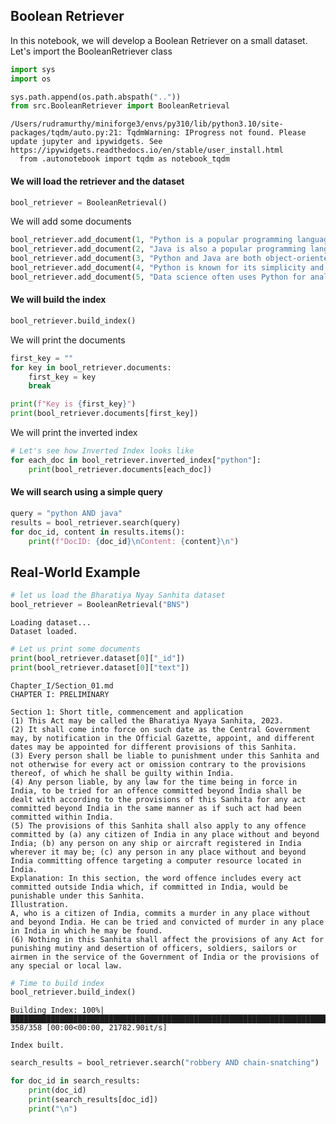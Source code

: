 ## Boolean Retriever

In this notebook, we will develop a Boolean Retriever on a small dataset. Let's import the BooleanRetriever class


```python
import sys
import os

sys.path.append(os.path.abspath(".."))
from src.BooleanRetriever import BooleanRetrieval
```

    /Users/rudramurthy/miniforge3/envs/py310/lib/python3.10/site-packages/tqdm/auto.py:21: TqdmWarning: IProgress not found. Please update jupyter and ipywidgets. See https://ipywidgets.readthedocs.io/en/stable/user_install.html
      from .autonotebook import tqdm as notebook_tqdm


#### We will load the retriever and the dataset


```python
bool_retriever = BooleanRetrieval()
```

We will add some documents


```python
bool_retriever.add_document(1, "Python is a popular programming language.")
bool_retriever.add_document(2, "Java is also a popular programming language.")
bool_retriever.add_document(3, "Python and Java are both object-oriented.")
bool_retriever.add_document(4, "Python is known for its simplicity and readability.")
bool_retriever.add_document(5, "Data science often uses Python for analysis.")
```

#### We will build the index


```python
bool_retriever.build_index()
```

We will print the documents


```python
first_key = ""
for key in bool_retriever.documents:
    first_key = key
    break

print(f"Key is {first_key}")
print(bool_retriever.documents[first_key])
```

We will print the inverted index


```python
# Let's see how Inverted Index looks like
for each_doc in bool_retriever.inverted_index["python"]:
    print(bool_retriever.documents[each_doc])
```

#### We will search using a simple query


```python
query = "python AND java"
results = bool_retriever.search(query)
for doc_id, content in results.items():
    print(f"DocID: {doc_id}\nContent: {content}\n")
```

## Real-World Example


```python
# let us load the Bharatiya Nyay Sanhita dataset
bool_retriever = BooleanRetrieval("BNS")
```

    Loading dataset...
    Dataset loaded.



```python
# Let us print some documents
print(bool_retriever.dataset[0]["_id"])
print(bool_retriever.dataset[0]["text"])
```

    Chapter_I/Section_01.md
    CHAPTER I: PRELIMINARY
    
    Section 1: Short title, commencement and application
    (1) This Act may be called the Bharatiya Nyaya Sanhita, 2023.
    (2) It shall come into force on such date as the Central Government may, by notification in the Official Gazette, appoint, and different dates may be appointed for different provisions of this Sanhita.
    (3) Every person shall be liable to punishment under this Sanhita and not otherwise for every act or omission contrary to the provisions thereof, of which he shall be guilty within India.
    (4) Any person liable, by any law for the time being in force in India, to be tried for an offence committed beyond India shall be dealt with according to the provisions of this Sanhita for any act committed beyond India in the same manner as if such act had been committed within India.
    (5) The provisions of this Sanhita shall also apply to any offence committed by (a) any citizen of India in any place without and beyond India; (b) any person on any ship or aircraft registered in India wherever it may be; (c) any person in any place without and beyond India committing offence targeting a computer resource located in India.
    Explanation: In this section, the word offence includes every act committed outside India which, if committed in India, would be punishable under this Sanhita.
    Illustration.
    A, who is a citizen of India, commits a murder in any place without and beyond India. He can be tried and convicted of murder in any place in India in which he may be found.
    (6) Nothing in this Sanhita shall affect the provisions of any Act for punishing mutiny and desertion of officers, soldiers, sailors or airmen in the service of the Government of India or the provisions of any special or local law.
    



```python
# Time to build index
bool_retriever.build_index()
```

    Building Index: 100%|███████████████████████████████████████████████████████████████████████████████████████████████████████████████████████████████████| 358/358 [00:00<00:00, 21782.90it/s]

    Index built.


    



```python
search_results = bool_retriever.search("robbery AND chain-snatching")
```


```python
for doc_id in search_results:
    print(doc_id)
    print(search_results[doc_id])
    print("\n")
```


```python

```
